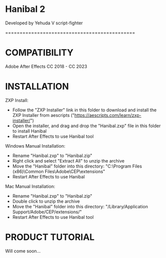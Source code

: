 Hanibal 2
=============
Developed by Yehuda V
script-fighter

=============================================

COMPATIBILITY
=============
Adobe After Effects CC 2018 - CC 2023

INSTALLATION
============

ZXP Install:
- Follow the "ZXP Installer" link in this folder to download and install the ZXP Installer from aescripts ("https://aescripts.com/learn/zxp-installer/")
- Open the installer, and drag and drop the "Hanibal.zxp" file in this folder to install Hanibal
- Restart After Effects to use Hanibal tool

Windows Manual Installation:
- Rename "Hanibal.zxp" to "Hanibal.zip"
- Right click and select "Extract All" to unzip the archive
- Move the "Hanibal" folder into this directory: "C:\Program Files (x86)\Common Files\Adobe\CEP\extensions"
- Restart After Effects to use Hanibal

Mac Manual Installation:
- Rename "Hanibal.zxp" to "Hanibal.zip"
- Double click to unzip the archive
- Move the "Hanibal" folder into this directory: "/Library/Application Support/Adobe/CEP/extensions/"
- Restart After Effects to use Hanibal tool

PRODUCT TUTORIAL
================
Will come soon...
